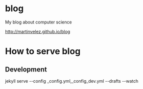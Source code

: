 # blog
My blog about computer science

http://martinvelez.github.io/blog

# How to serve blog

## Development

   jekyll serve --config _config.yml,_config_dev.yml --drafts --watch
